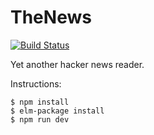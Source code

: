 # TheNews

[![Build Status](https://travis-ci.org/mthadley/thenews.svg?branch=master)](https://travis-ci.org/mthadley/thenews)

Yet another hacker news reader.

Instructions:

```console
$ npm install
$ elm-package install
$ npm run dev
```
